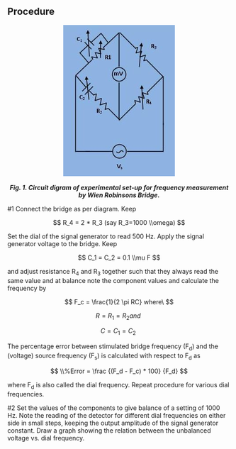## Procedure

<div align="center">

![Rm501 Figure](images/wienrobinsonbridge1.jpg)

***Fig. 1. Circuit digram of experimental set-up for frequency measurement by Wien Robinsons Bridge.***
</div>
#1 Connect the bridge as per diagram.
Keep

$$ R_4 = 2 * R_3 (say R_3=1000 \\omega) $$

Set the dial of the signal generator to read 500 Hz. Apply the signal generator voltage to the bridge.
Keep

$$ C_1 = C_2 = 0.1 \\mu F $$

and adjust resistance R<sub>4</sub> and R<sub>3</sub>
together such that they always read the same value and at balance note the component values and calculate the frequency by 
                
$$ F_c = \frac{1}{2 \pi RC} where\ $$

$$ R = R_1 = R_2 and\ $$

$$ C = C_1 = C_2\ $$

The percentage error between stimulated bridge frequency (F<sub>d</sub>) and the (voltage) source frequency (F<sub>s</sub>) is calculated
                with respect to F<sub>d</sub> as

$$ \\%Error = \frac {(F_d - F_c) * 100} {F_d} $$

where F<sub>d</sub> is also called the dial frequency. Repeat procedure for various dial frequencies.

#2 Set the values of the components to give balance of a setting of 1000 Hz. Note the reading of the detector for different dial frequencies on either side in small steps, keeping the output amplitude of the signal generator constant. Draw
                a graph showing the relation between the unbalanced voltage vs. dial frequency.
 

<script id="MathJax-script" async src="https://cdn.jsdelivr.net/npm/mathjax@3/es5/tex-mml-chtml.js"></script>
